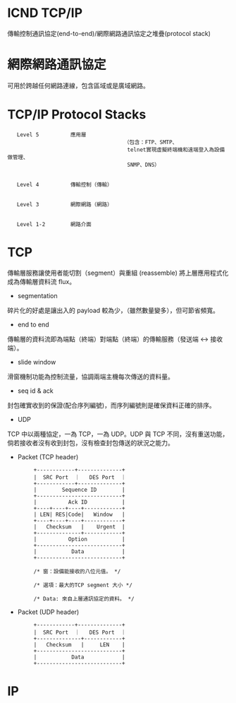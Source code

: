 # ICND TCP/IP
傳輸控制通訊協定(end-to-end)/網際網路通訊協定之堆疊(protocol stack)

# 網際網路通訊協定

可用於跨越任何網路連線，包含區域或是廣域網路。

# TCP/IP Protocol Stacks


       Level 5          應用層 
                                         （包含：FTP、SMTP、
                                          telnet實現虛擬終端機和遠端登入為設備做管理、
                                          SNMP、DNS）


       Level 4          傳輸控制（傳輸）


       Level 3          網際網路（網路）
       

       Level 1-2        網路介面
       
       


# TCP

傳輸層服務讓使用者能切割（segment）與重組 (reassemble) 將上層應用程式化成為傳輸層資料流 flux。

* segmentation 

碎片化的好處是讓出入的 payload 較為少，（雖然數量變多），但可節省頻寬。

* end to end

傳輸層的資料流即為端點（終端）對端點（終端）的傳輸服務（發送端 <-> 接收端）。

* slide window

滑窗機制功能為控制流量，協調兩端主機每次傳送的資料量。

* seq id & ack

封包確實收到的保證(配合序列編號)，而序列編號則是確保資料正確的排序。

* UDP

TCP 中以兩種協定，一為 TCP，一為 UDP。UDP 與 TCP 不同，沒有重送功能，倘若接收者沒有收到封包，沒有檢查封包傳送的狀況之能力。

* Packet (TCP header)

           +------------+--------------+
           |  SRC Port  ｜   DES Port  ｜
           +------------+--------------+
           |        Sequence ID        |
           +---------------------------+
           |          Ack ID           |
           +----+----+----+------------+
           | LEN| RES|Code|   Window   |
           +----+----+----+------------+
           |   Checksum   |    Urgent  |
           +--------------+------------+
           |          Option           |
           +---------------------------+
           |           Data            |
           +---------------------------+
           
           /* 窗：設備能接收的八位元值。 */
           
           /* 選項：最大的TCP segment 大小 */
           
           /* Data: 來自上層通訊協定的資料。 */
           
* Packet (UDP header)

           +------------+--------------+
           |  SRC Port  ｜   DES Port  ｜
           +--------------+------------+
           |   Checksum   |     LEN    |
           +---------------------------+
           |           Data            |
           +---------------------------+
           

# IP












